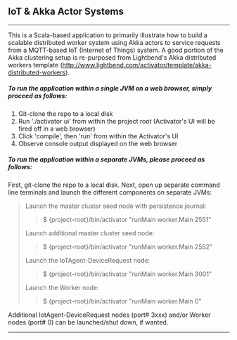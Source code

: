 ## IoT & Akka Actor Systems

---

This is a Scala-based application to primarily illustrate how to build a scalable distributed worker system using Akka actors to service requests from a MQTT-based IoT (Internet of Things) system.  A good portion of the Akka clustering setup is re-purposed from Lightbend's Akka distributed workers template (http://www.lightbend.com/activator/template/akka-distributed-workers).

##### To run the application within a single JVM on a web browser, simply proceed as follows:

1. Git-clone the repo to a local disk
2. Run './activator ui' from within the project root (Activator's UI will be fired off in a web browser)
3. Click 'compile', then 'run' from within the Activator's UI
4. Observe console output displayed on the web browser

##### To run the application within a separate JVMs, please proceed as follows:

First, git-clone the repo to a local disk.  Next, open up separate command line terminals and launch the different components on separate JVMs:

> Launch the master cluster seed node with persistence journal:
>> $ {project-root}/bin/activator "runMain worker.Main 2551"
>
> Launch additional master cluster seed node:
>> $ {project-root}/bin/activator "runMain worker.Main 2552"
>
> Launch the IoTAgent-DeviceRequest node:
>> $ {project-root}/bin/activator "runMain worker.Main 3001"
>
> Launch the Worker node:
>> $ {project-root}/bin/activator "runMain worker.Main 0"

Additional IotAgent-DeviceRequest nodes (port# 3xxx) and/or Worker nodes (port# 0) can be launched/shut down, if wanted.

---
